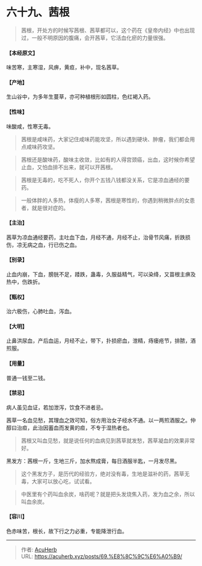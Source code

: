 # 六十九、茜根


> 茜根，开处方的时候写茜根、茜草都可以，这个药在《皇帝内经》中也出现过，一般不明原因的腹痛，会开茜草，它活血化瘀的力量很强。

#### 【本经原文】
味苦寒，主寒湿，风痹，黄疸，补中，现名茜草。
#### 【产地】
生山谷中，为多年生蔓草，亦可种植根形如圆柱，色红褐入药。
#### 【性味】
味酸咸，性寒无毒。

> 茜根是咸味药，大家记住咸味药能攻坚，所以遇到硬块、肿瘤，我们都会用点咸味药攻坚。

> 茜根还是酸味药，酸味主收敛，比如有的人得宫颈癌，出血，这时候你希望止血，又怕血排不出来，就可以开茜根。

> 茜根是无毒的，吃不死人，你开个五钱八钱都没关系，它是凉血通经的要药。

> 一般体胖的人多热，体瘦的人多寒，茜根是寒性的，你遇到稍微胖点的女患者，就是很对症的。

#### 【主治】
茜草为凉血通经要药，主吐血下血，月经不通，月经不止，治骨节风痛，折跌损伤，凉无病之血，行已伤之血。
#### 【别录】
止血内崩，下血，膀胱不足，踒跌，蛊毒，久服益精气，可以染绛，又苗根主痹及热中，伤跌折。
#### 【甄权】
治六极伤，心肺吐血，泻血。
#### 【大明】
止鼻洪尿血，产后血运，月经不止，带下，扑损瘀血，泄精，痔瘘疮节，排脓，酒煎服。
#### 【用量】
普通一钱至二钱。
#### 【禁忌】
病人虽见血证，若加泄泻，饮食不进者忌。

茜草一名血见愁，其理血之效可知，俗方用治女子经水不通。以一两煎酒服之。仲醇曰治疸，此治因蓄血而发黄的疸，不专于湿热者也。

> 茜根又叫血见愁，就是说任何的血病见到茜草就发愁，茜草凝血的效果非常好。

黑发方：茜根一斤，生地三斤，加水熬成膏，每日酒服半匙，一月发尽黑。

> 这个黑发方子，是历代的经验方，绝对没有毒，生地是滋补的药，茜草无毒，大家可以放心吃，试试看。

> 中医里有个药叫血余炭，啥药呢？就是把头发烧焦入药，发为血之余，所以叫血余炭。

#### 【容川】
色赤味苦，根长，故下行之力必重，专能降泄行血。

---

> 作者: [AcuHerb](https://acuherb.xyz)  
> URL: https://acuherb.xyz/posts/69.%E8%8C%9C%E6%A0%B9/  


